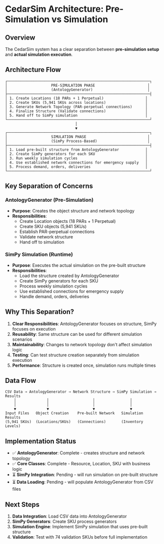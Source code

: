 # CedarSim Architecture: Pre-Simulation vs Simulation

## Overview
The CedarSim system has a clear separation between **pre-simulation setup** and **actual simulation execution**.

## Architecture Flow

```
┌─────────────────────────────────────────────────────────────────┐
│                    PRE-SIMULATION PHASE                        │
│                    (AntologyGenerator)                         │
├─────────────────────────────────────────────────────────────────┤
│ 1. Create Locations (18 PARs + 1 Perpetual)                   │
│ 2. Create SKUs (5,941 SKUs across locations)                  │
│ 3. Generate Network Topology (PAR-perpetual connections)      │
│ 4. Finalize Structure (Validate connections)                  │
│ 5. Hand off to SimPy simulation                               │
└─────────────────────────────────────────────────────────────────┘
                                │
                                ▼
┌─────────────────────────────────────────────────────────────────┐
│                    SIMULATION PHASE                            │
│                    (SimPy Process-Based)                       │
├─────────────────────────────────────────────────────────────────┤
│ 1. Load pre-built structure from AntologyGenerator            │
│ 2. Create SimPy generators for each SKU                       │
│ 3. Run weekly simulation cycles                               │
│ 4. Use established network connections for emergency supply   │
│ 5. Process demand, orders, deliveries                         │
└─────────────────────────────────────────────────────────────────┘
```

## Key Separation of Concerns

### AntologyGenerator (Pre-Simulation)
- **Purpose**: Creates the object structure and network topology
- **Responsibilities**:
  - Create Location objects (18 PARs + 1 Perpetual)
  - Create SKU objects (5,941 SKUs)
  - Establish PAR-perpetual connections
  - Validate network structure
  - Hand off to simulation

### SimPy Simulation (Runtime)
- **Purpose**: Executes the actual simulation on the pre-built structure
- **Responsibilities**:
  - Load the structure created by AntologyGenerator
  - Create SimPy generators for each SKU
  - Process weekly simulation cycles
  - Use established connections for emergency supply
  - Handle demand, orders, deliveries

## Why This Separation?

1. **Clear Responsibilities**: AntologyGenerator focuses on structure, SimPy focuses on execution
2. **Reusability**: Same structure can be used for different simulation scenarios
3. **Maintainability**: Changes to network topology don't affect simulation logic
4. **Testing**: Can test structure creation separately from simulation execution
5. **Performance**: Structure is created once, simulation runs multiple times

## Data Flow

```
CSV Data → AntologyGenerator → Network Structure → SimPy Simulation → Results
    │              │                    │                │
    │              │                    │                │
    ▼              ▼                    ▼                ▼
Input Files   Object Creation    Pre-built Network   Simulation Results
(5,941 SKUs)  (Locations/SKUs)   (Connections)       (Inventory Levels)
```

## Implementation Status

- ✅ **AntologyGenerator**: Complete - creates structure and network topology
- ✅ **Core Classes**: Complete - Resource, Location, SKU with business logic
- ⏳ **SimPy Integration**: Pending - will run simulation on pre-built structure
- ⏳ **Data Loading**: Pending - will populate AntologyGenerator from CSV files

## Next Steps

1. **Data Integration**: Load CSV data into AntologyGenerator
2. **SimPy Generators**: Create SKU process generators
3. **Simulation Engine**: Implement SimPy simulation that uses pre-built structure
4. **Validation**: Test with 74 validation SKUs before full implementation
